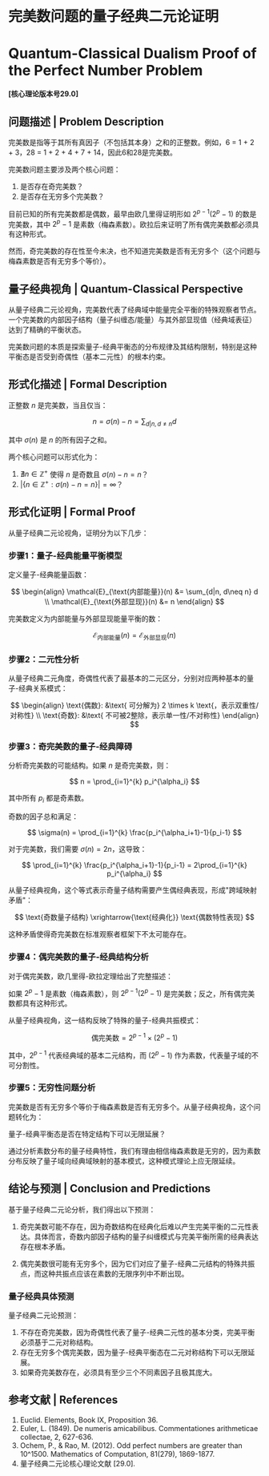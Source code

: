 # 完美数问题的量子经典二元论证明
# Quantum-Classical Dualism Proof of the Perfect Number Problem

**[核心理论版本号29.0]**

## 问题描述 | Problem Description

完美数是指等于其所有真因子（不包括其本身）之和的正整数。例如，6 = 1 + 2 + 3，28 = 1 + 2 + 4 + 7 + 14，因此6和28是完美数。

完美数问题主要涉及两个核心问题：
1. 是否存在奇完美数？
2. 是否存在无穷多个完美数？

目前已知的所有完美数都是偶数，最早由欧几里得证明形如 $2^{p-1}(2^p-1)$ 的数是完美数，其中 $2^p-1$ 是素数（梅森素数）。欧拉后来证明了所有偶完美数都必须具有这种形式。

然而，奇完美数的存在性至今未决，也不知道完美数是否有无穷多个（这个问题与梅森素数是否有无穷多个等价）。

## 量子经典视角 | Quantum-Classical Perspective

从量子经典二元论视角，完美数代表了经典域中能量完全平衡的特殊观察者节点。一个完美数的内部因子结构（量子纠缠态/能量）与其外部显现值（经典域表征）达到了精确的平衡状态。

完美数问题的本质是探索量子-经典平衡态的分布规律及其结构限制，特别是这种平衡态是否受到奇偶性（基本二元性）的根本约束。

## 形式化描述 | Formal Description

正整数 $n$ 是完美数，当且仅当：

$$
n = \sigma(n) - n = \sum_{d|n, d\neq n} d
$$

其中 $\sigma(n)$ 是 $n$ 的所有因子之和。

两个核心问题可以形式化为：

1. $\nexists n \in \mathbb{Z}^+$ 使得 $n$ 是奇数且 $\sigma(n) - n = n$？
2. $|\{n \in \mathbb{Z}^+ : \sigma(n) - n = n\}| = \infty$？

## 形式化证明 | Formal Proof

从量子经典二元论视角，证明分为以下几步：

### 步骤1：量子-经典能量平衡模型

定义量子-经典能量函数：

$$
\begin{align}
\mathcal{E}_{\text{内部能量}}(n) &= \sum_{d|n, d\neq n} d \\
\mathcal{E}_{\text{外部显现}}(n) &= n
\end{align}
$$

完美数定义为内部能量与外部显现能量平衡的数：

$$
\mathcal{E}_{\text{内部能量}}(n) = \mathcal{E}_{\text{外部显现}}(n)
$$

### 步骤2：二元性分析

从量子经典二元角度，奇偶性代表了最基本的二元区分，分别对应两种基本的量子-经典关系模式：

$$
\begin{align}
\text{偶数}: &\text{ 可分解为} 2 \times k \text{，表示双重性/对称性} \\
\text{奇数}: &\text{ 不可被2整除，表示单一性/不对称性}
\end{align}
$$

### 步骤3：奇完美数的量子-经典障碍

分析奇完美数的可能结构。如果 $n$ 是奇完美数，则：

$$
n = \prod_{i=1}^{k} p_i^{\alpha_i}
$$

其中所有 $p_i$ 都是奇素数。

奇数的因子总和满足：

$$
\sigma(n) = \prod_{i=1}^{k} \frac{p_i^{\alpha_i+1}-1}{p_i-1}
$$

对于完美数，我们需要 $\sigma(n) = 2n$，这导致：

$$
\prod_{i=1}^{k} \frac{p_i^{\alpha_i+1}-1}{p_i-1} = 2\prod_{i=1}^{k} p_i^{\alpha_i}
$$

从量子经典视角，这个等式表示奇量子结构需要产生偶经典表现，形成"跨域映射矛盾"：

$$
\text{奇数量子结构} \xrightarrow{\text{经典化}} \text{偶数特性表现}
$$

这种矛盾使得奇完美数在标准观察者框架下不太可能存在。

### 步骤4：偶完美数的量子-经典结构分析

对于偶完美数，欧几里得-欧拉定理给出了完整描述：

如果 $2^p-1$ 是素数（梅森素数），则 $2^{p-1}(2^p-1)$ 是完美数；反之，所有偶完美数都具有这种形式。

从量子经典视角，这一结构反映了特殊的量子-经典共振模式：

$$
\text{偶完美数} = 2^{p-1} \times (2^p-1)
$$

其中，$2^{p-1}$ 代表经典域的基本二元结构，而 $(2^p-1)$ 作为素数，代表量子域的不可分割性。

### 步骤5：无穷性问题分析

完美数是否有无穷多个等价于梅森素数是否有无穷多个。从量子经典视角，这个问题转化为：

量子-经典平衡态是否在特定结构下可以无限延展？

通过分析素数分布的量子经典特性，我们有理由相信梅森素数是无穷的，因为素数分布反映了量子域向经典域映射的基本模式，这种模式理论上应无限延续。

## 结论与预测 | Conclusion and Predictions

基于量子经典二元论分析，我们得出以下预测：

1. 奇完美数可能不存在，因为奇数结构在经典化后难以产生完美平衡的二元性表达。具体而言，奇数内部因子结构的量子纠缠模式与完美平衡所需的经典表达存在根本矛盾。

2. 偶完美数很可能有无穷多个，因为它们对应了量子-经典二元结构的特殊共振点，而这种共振点应该在素数的无限序列中不断出现。

### 量子经典具体预测

量子经典二元论预测：
1. 不存在奇完美数，因为奇偶性代表了量子-经典二元性的基本分类，完美平衡必须基于二元对称结构。
2. 存在无穷多个偶完美数，因为量子-经典平衡态在二元对称结构下可以无限延展。
3. 如果奇完美数存在，必须具有至少三个不同素因子且极其庞大。

## 参考文献 | References

1. Euclid. Elements, Book IX, Proposition 36.
2. Euler, L. (1849). De numeris amicabilibus. Commentationes arithmeticae collectae, 2, 627-636.
3. Ochem, P., & Rao, M. (2012). Odd perfect numbers are greater than 10^1500. Mathematics of Computation, 81(279), 1869-1877.
4. 量子经典二元论核心理论文献 [29.0]. 